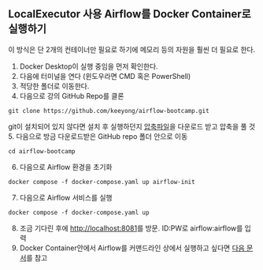 ## LocalExecutor 사용 Airflow를 Docker Container로 실행하기

이 방식은 단 2개의 컨테이너만 필요로 하기에 메모리 등의 자원을 훨씬 더 필요로 한다. 

1. Docker Desktop이 실행 중임을 먼저 확인한다.
2. 다음에 터미널을 연다 (윈도우라면 CMD 혹은 PowerShell)
3. 적당한 폴더로 이동한다.
4. 다음으로 강의 GitHub Repo를 클론
``` 
git clone https://github.com/keeyong/airflow-bootcamp.git
```
git이 설치되어 있지 않다면 설치 후 실행하던지 [압축파일](https://github.com/keeyong/airflow-bootcamp/archive/refs/heads/main.zip)을 다운로드 받고 압축을 풀 것
5. 다음으로 방금 다운로드받은 GitHub repo 폴더 안으로 이동
```
cd airflow-bootcamp
```
6. 다음으로 Airflow 환경을 초기화
```
docker compose -f docker-compose.yaml up airflow-init
```
7. 다음으로 Airflow 서비스를 실행
```
docker compose -f docker-compose.yaml up
```
8. 조금 기다린 후에 [http://localhost:8081](http://localhost:8081)를 방문. ID:PW로 airflow:airflow를 입력
9. Docker Container안에서 Airflow를 커맨드라인 상에서 실행하고 싶다면 [다음 문서](https://github.com/keeyong/airflow-bootcamp/blob/main/docs/How-to-run-a-DAG-inside-Docker-Container.md)를 참고

